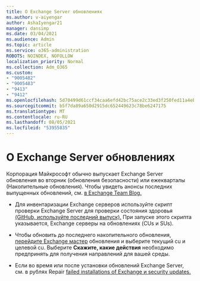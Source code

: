 ```yaml
---
title: О Exchange Server обновлениях
ms.author: v-aiyengar
author: AshaIyengar21
manager: dansimp
ms.date: 03/04/2021
ms.audience: Admin
ms.topic: article
ms.service: o365-administration
ROBOTS: NOINDEX, NOFOLLOW
localization_priority: Normal
ms.collection: Adm_O365
ms.custom:
- "9005482"
- "9005483"
- "9413"
- "9412"
ms.openlocfilehash: 5d70499d61ccf34caa6efd42bc75ace2c33ed3f250fed11a4eba0ae040caa9bf
ms.sourcegitcommit: b5f7da89a650d2915dc652449623c78be6247175
ms.translationtype: MT
ms.contentlocale: ru-RU
ms.lasthandoff: 08/05/2021
ms.locfileid: "53955835"
---
```

# <a name="about-exchange-server-updates"></a>О Exchange Server обновлениях

Корпорация Майкрософт обычно выпускает Exchange Server обновления во вторник (обновления безопасности) или ежекварталы (Накопительные обновления). Чтобы увидеть анонсы последних выпущенных обновлений, см. [в Exchange Team Blog.](https://aka.ms/ehlo)

- Для инвентаризации Exchange серверов используйте скрипт проверки Exchange Server для проверки состояния здоровья [(GitHub, используйте последний выпуск).](https://aka.ms/ExchangeHealthChecker) При запуске этого скрипта указывается, Exchange серверы на обновлениях (CUs и SUs).

- Чтобы обновить до последнего накопительного обновления, [перейдите Exchange мастер](https://aka.ms/ExchangeUpdateWizard) обновления и выберите текущий cu и целевой cu. Выберите **Скажите, какие действия** необходимо предпринять для получения направлений для вашей среды.

- Если во время или после установки обновлений Exchange Server, см. в рублях Repair [failed installations of Exchange и security updates.](https://docs.microsoft.com/exchange/troubleshoot/client-connectivity/exchange-security-update-issues)
